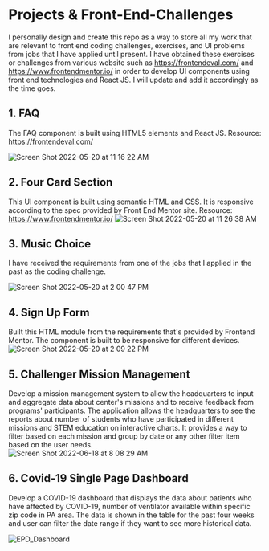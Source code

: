 # Projects & Front-End-Challenges
I personally design and create this repo as a way to store all my work that are relevant to front end coding challenges, exercises, and UI problems from jobs that I have applied until present. I have obtained these exercises or challenges from various website such as https://frontendeval.com/ and https://www.frontendmentor.io/ in order to develop UI components using front end technologies and React JS. I will update and add it accordingly as the time goes.  

## 1. FAQ
The FAQ component is built using HTML5 elements and React JS. 
Resource: https://frontendeval.com/

![Screen Shot 2022-05-20 at 11 16 22 AM](https://user-images.githubusercontent.com/6641061/169559339-de851958-d959-4740-a7e6-2d65832fad9e.png)

## 2. Four Card Section
This UI component is built using semantic HTML and CSS. It is responsive according to the spec provided by Front End Mentor site.
Resource: https://www.frontendmentor.io/
![Screen Shot 2022-05-20 at 11 26 38 AM](https://user-images.githubusercontent.com/6641061/169561774-69f7c93c-c308-4035-a8be-0dc4dd342357.png)

## 3. Music Choice
I have received the requirements from one of the jobs that I applied in the past as the coding challenge. 

![Screen Shot 2022-05-20 at 2 00 47 PM](https://user-images.githubusercontent.com/6641061/169586809-ae8c739e-5ff2-4176-a69a-28ad316126c0.png)

## 4. Sign Up Form
Built this HTML module from the requirements that's provided by Frontend Mentor. The component is built to be responsive for different devices.
![Screen Shot 2022-05-20 at 2 09 22 PM](https://user-images.githubusercontent.com/6641061/169587813-9ebccd59-7799-443e-8083-bfee40322027.png)

## 5. Challenger Mission Management
Develop a mission management system to allow the headquarters to input and aggregate data about center's missions and to receive feedback from programs' participants.
The application allows the headquarters to see the reports about number of students who have participated in different missions and STEM education on interactive charts. It provides a way to filter based on each mission and group by date or any other filter item based on the user needs.  
![Screen Shot 2022-06-18 at 8 08 29 AM](https://user-images.githubusercontent.com/6641061/174437280-6797c50d-2498-4b6e-848c-576036928546.png)

## 6. Covid-19 Single Page Dashboard
Develop a COVID-19 dashboard that displays the data about patients who have affected by COVID-19, number of ventilator available within specific zip code in PA area. The data is shown in the table for the past four weeks and user can filter the date range if they want to see more historical data.

![EPD_Dashboard](https://user-images.githubusercontent.com/6641061/174089384-e0db30d1-156b-4b53-a2bf-238ff878ca7e.JPG)
